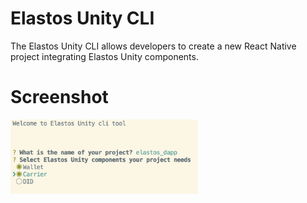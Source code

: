 # Elastos Unity CLI

The Elastos Unity CLI allows developers to create a new React Native project integrating Elastos Unity components. 

# Screenshot

<img src="https://github.com/cyber-republic/elastos-unity-cli/blob/master/elastos_cli_screenshot.png" width="300" />
